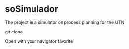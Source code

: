 # soSimulador

The project in a simulator on process planning for the UTN

git clone

Open with your navigator favorite
